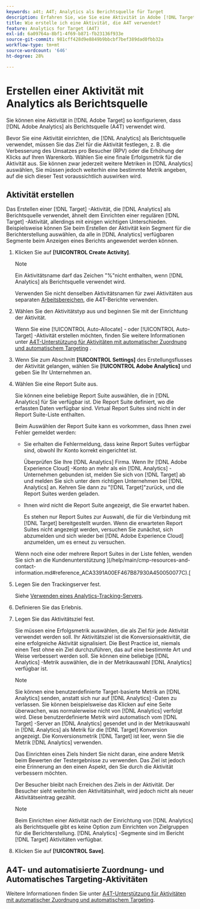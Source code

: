 ```yaml
---
keywords: a4t; A4T; Analytics als Berichtsquelle für Target
description: Erfahren Sie, wie Sie eine Aktivität in Adobe [!DNL Target] konfigurieren, die Adobe Analytics als Berichtsquelle (A4T) verwendet.
title: Wie erstelle ich eine Aktivität, die A4T verwendet?
feature: Analytics for Target (A4T)
exl-id: 6a09764a-8bf1-4f69-b871-fb23136f933e
source-git-commit: 981cff428d9e8849b9bbcbf7bef389dad0fbb32a
workflow-type: tm+mt
source-wordcount: '646'
ht-degree: 28%

---
```


# Erstellen einer Aktivität mit Analytics als Berichtsquelle

Sie können eine Aktivität in [!DNL Adobe Target] so konfigurieren, dass [!DNL Adobe Analytics] als Berichtsquelle (A4T) verwendet wird.

Bevor Sie eine Aktivität einrichten, die [!DNL Analytics] als Berichtsquelle verwendet, müssen Sie das Ziel für die Aktivität festlegen, z. B. die Verbesserung des Umsatzes pro Besucher (RPV) oder die Erhöhung der Klicks auf Ihren Warenkorb. Wählen Sie eine finale Erfolgsmetrik für die Aktivität aus. Sie können zwar jederzeit weitere Metriken in [!DNL Analytics] auswählen, Sie müssen jedoch weiterhin eine bestimmte Metrik angeben, auf die sich dieser Test voraussichtlich auswirken wird.

## Aktivität erstellen

Das Erstellen einer [!DNL Target] -Aktivität, die [!DNL Analytics] als Berichtsquelle verwendet, ähnelt dem Einrichten einer regulären [!DNL Target] -Aktivität, allerdings mit einigen wichtigen Unterschieden. Beispielsweise können Sie beim Erstellen der Aktivität kein Segment für die Berichterstellung auswählen, da alle in [!DNL Analytics] verfügbaren Segmente beim Anzeigen eines Berichts angewendet werden können.

1. Klicken Sie auf **[!UICONTROL Create Activity]**.

   >[!NOTE]
   >
   >Ein Aktivitätsname darf das Zeichen &quot;%&quot;nicht enthalten, wenn [!DNL Analytics] als Berichtsquelle verwendet wird.
   >
   >Verwenden Sie nicht denselben Aktivitätsnamen für zwei Aktivitäten aus separaten [Arbeitsbereichen](/help/main/administrating-target/c-user-management/property-channel/property-channel.md), die A4T-Berichte verwenden.

1. Wählen Sie den Aktivitätstyp aus und beginnen Sie mit der Einrichtung der Aktivität.

   Wenn Sie eine [!UICONTROL Auto-Allocate] - oder [!UICONTROL Auto-Target] -Aktivität erstellen möchten, finden Sie weitere Informationen unter [A4T-Unterstützung für Aktivitäten mit automatischer Zuordnung und automatischem Targeting](/help/main/c-integrating-target-with-mac/a4t/a4t-at-aa.md) .

1. Wenn Sie zum Abschnitt **[!UICONTROL Settings]** des Erstellungsflusses der Aktivität gelangen, wählen Sie **[!UICONTROL Adobe Analytics]** und geben Sie Ihr Unternehmen an.
1. Wählen Sie eine Report Suite aus.

   Sie können eine beliebige Report Suite auswählen, die in [!DNL Analytics] für Sie verfügbar ist. Die Report Suite definiert, wo die erfassten Daten verfügbar sind. Virtual Report Suites sind nicht in der Report Suite-Liste enthalten.

   Beim Auswählen der Report Suite kann es vorkommen, dass Ihnen zwei Fehler gemeldet werden:

   * Sie erhalten die Fehlermeldung, dass keine Report Suites verfügbar sind, obwohl Ihr Konto korrekt eingerichtet ist.

     Überprüfen Sie Ihre [!DNL Analytics] Firma. Wenn Ihr [!DNL Adobe Experience Cloud] -Konto an mehr als ein [!DNL Analytics] -Unternehmen gebunden ist, melden Sie sich von [!DNL Target] ab und melden Sie sich unter dem richtigen Unternehmen bei [!DNL Analytics] an. Kehren Sie dann zu &quot;[!DNL Target]&quot;zurück, und die Report Suites werden geladen.

   * Ihnen wird nicht die Report Suite angezeigt, die Sie erwartet haben.

     Es stehen nur Report Suites zur Auswahl, die für die Verbindung mit [!DNL Target] bereitgestellt wurden. Wenn die erwarteten Report Suites nicht angezeigt werden, versuchen Sie zunächst, sich abzumelden und sich wieder bei [!DNL Adobe Experience Cloud] anzumelden, um es erneut zu versuchen.

   Wenn noch eine oder mehrere Report Suites in der Liste fehlen, wenden Sie sich an die Kundenunterstützung ](/help/main/cmp-resources-and-contact-information.md#reference_ACA3391A00EF467B87930A450050077C).[

1. Legen Sie den Trackingserver fest.

   Siehe [Verwenden eines Analytics-Tracking-Servers](/help/main/c-integrating-target-with-mac/a4t/analytics-tracking-server.md#task_72077BA7E93C4A65A715A18F32228823).

1. Definieren Sie das Erlebnis.
1. Legen Sie das Aktivitätsziel fest.

   Sie müssen eine Erfolgsmetrik auswählen, die als Ziel für jede Aktivität verwendet werden soll. Ihr Aktivitätsziel ist die Konversionsaktivität, die eine erfolgreiche Aktivität signalisiert. Die Best Practice ist, niemals einen Test ohne ein Ziel durchzuführen, das auf eine bestimmte Art und Weise verbessert werden soll. Sie können eine beliebige [!DNL Analytics] -Metrik auswählen, die in der Metrikauswahl [!DNL Analytics] verfügbar ist.

   >[!NOTE]
   >
   >Sie können eine benutzerdefinierte Target-basierte Metrik an [!DNL Analytics] senden, anstatt sich nur auf [!DNL Analytics] -Daten zu verlassen. Sie können beispielsweise das Klicken auf eine Seite überwachen, was normalerweise nicht von [!DNL Analytics] verfolgt wird. Diese benutzerdefinierte Metrik wird automatisch vom [!DNL Target] -Server an [!DNL Analytics] gesendet und in der Metrikauswahl in [!DNL Analytics] als Metrik für die [!DNL Target] Konversion angezeigt. Die Konversionsmetrik [!DNL Target] ist leer, wenn Sie die Metrik [!DNL Analytics] verwenden.

   Das Einrichten eines Ziels hindert Sie nicht daran, eine andere Metrik beim Bewerten der Testergebnisse zu verwenden. Das Ziel ist jedoch eine Erinnerung an den einen Aspekt, den Sie durch die Aktivität verbessern möchten.

   Der Besucher bleibt nach Erreichen des Ziels in der Aktivität. Der Besucher sieht weiterhin den Aktivitätsinhalt, wird jedoch nicht als neuer Aktivitätseintrag gezählt.

   >[!NOTE]
   >
   >Beim Einrichten einer Aktivität nach der Einrichtung von [!DNL Analytics] als Berichtsquelle gibt es keine Option zum Einrichten von Zielgruppen für die Berichterstellung. [!DNL Analytics] -Segmente sind im Bericht [!DNL Target] Aktivitäten verfügbar.

1. Klicken Sie auf **[!UICONTROL Save]**.

## A4T- und automatisierte Zuordnung- und Automatisches Targeting-Aktivitäten

Weitere Informationen finden Sie unter [A4T-Unterstützung für Aktivitäten mit automatischer Zuordnung und automatischem Targeting](/help/main/c-integrating-target-with-mac/a4t/a4t-at-aa.md).
